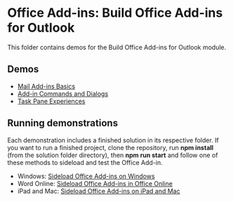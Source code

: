 # Office Add-ins: Build Office Add-ins for Outlook

This folder contains demos for the Build Office Add-ins for Outlook module.

## Demos

- [Mail Add-ins Basics](./01%20Mail%20Add-ins%20Basics)
- [Add-in Commands and Dialogs](./02%20Add-in%20Commands%20and%20Dialogs)
- [Task Pane Experiences](./03%20Task%20Pane%20Experiences)

## Running demonstrations

Each demonstration includes a finished solution in its respective folder. If you want to run a finished project, clone the repository, run **npm install** (from the solution folder directory), then **npm run start** and follow one of these methods to sideload and test the Office Add-in.

- Windows: [Sideload Office Add-ins on Windows](https://docs.microsoft.com/en-us/office/dev/add-ins/testing/create-a-network-shared-folder-catalog-for-task-pane-and-content-add-ins)
- Word Online: [Sideload Office Add-ins in Office Online](https://docs.microsoft.com/en-us/office/dev/add-ins/testing/sideload-office-add-ins-for-testing#sideload-an-office-add-in-on-office-online)
- iPad and Mac: [Sideload Office Add-ins on iPad and Mac](https://docs.microsoft.com/en-us/office/dev/add-ins/testing/sideload-an-office-add-in-on-ipad-and-mac)